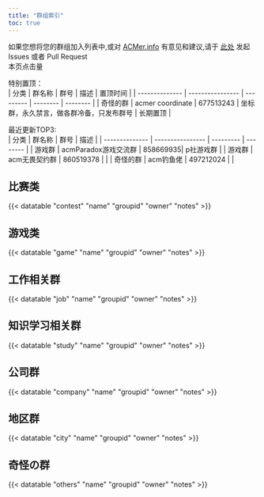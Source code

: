 ```yaml
---
title: "群组索引"
toc: true
---
```


如果您想将您的群组加入列表中,或对 [ACMer.info](https://acmer.info/) 有意见和建议,请于 [此处](https://github.com/acmerindex/acmer-info) 发起 Issues 或者 Pull Request
<br/>
<span>本页点击量<span id="busuanzi_value_page_pv"></span>
<br/>

特别置顶：
<br/>
| 分类           | 群名称           | 群号      | 描述     |  置顶时间     |
| -------------- | ---------------- | --------- | -------- | -------- |
| 奇怪的群 | acmer coordinate | 677513243 | 坐标群，永久禁言，做各群冷备，只发布群号 | 长期置顶 |


最近更新TOP3:
<br/>
| 分类           | 群名称           | 群号      | 描述     |
| -------------- | ---------------- | --------- | -------- |
| 游戏群 | acmParadox游戏交流群 | 858669935| p社游戏群 |
| 游戏群 | acm无畏契约群 | 860519378 | |
| 奇怪的群 | acm钓鱼佬        | 497212024         |        |


## 比赛类
{{< datatable "contest" "name" "groupid" "owner" "notes" >}}

## 游戏类
{{< datatable "game" "name" "groupid" "owner" "notes" >}}

## 工作相关群
{{< datatable "job" "name" "groupid" "owner" "notes" >}}

## 知识学习相关群
{{< datatable "study" "name" "groupid" "owner" "notes" >}}

## 公司群
{{< datatable "company" "name" "groupid" "owner" "notes" >}}

## 地区群
{{< datatable "city" "name" "groupid" "owner" "notes" >}}

## 奇怪の群
{{< datatable "others" "name" "groupid" "owner" "notes" >}}

